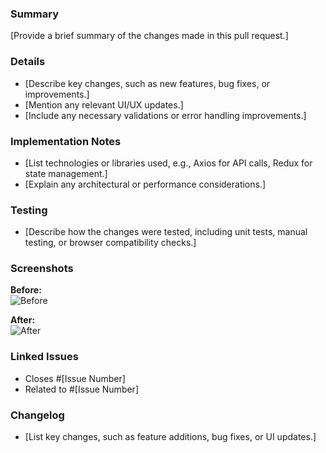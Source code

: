 ### Summary

[Provide a brief summary of the changes made in this pull request.]

### Details

- [Describe key changes, such as new features, bug fixes, or improvements.]
- [Mention any relevant UI/UX updates.]
- [Include any necessary validations or error handling improvements.]

### Implementation Notes

- [List technologies or libraries used, e.g., Axios for API calls, Redux for state management.]
- [Explain any architectural or performance considerations.]

### Testing

- [Describe how the changes were tested, including unit tests, manual testing, or browser compatibility checks.]

### Screenshots

**Before:**  
![Before](image-to-before-screenshot)

**After:**  
![After](image-to-after-screenshot)

### Linked Issues

- Closes #[Issue Number]  
- Related to #[Issue Number]  

### Changelog

- [List key changes, such as feature additions, bug fixes, or UI updates.]  
